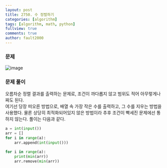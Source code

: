 ```yaml
---
layout: post
title: 2750. 수 정렬하기
categories: [algorithm]
tags: [algorithm, math, python]
fullview: true
comments: true
author: fault2000
---
```

### 문제

![image](https://user-images.githubusercontent.com/73513005/151003704-f6dbf002-3d6b-44fa-89af-5c19a62acd4d.png)

### 문제 풀이

오름차순 정렬 결과를 출력하는 문제로, 조건이 까다롭지 않고 범위도 적어 아무렇게나 짜도 된다.  
여기선 당장 떠오른 방법으로, 배열 속 가장 작은 수를 출력하고, 그 수를 지우는 방법을 사용했다. 물론 상당히 최적화되어있지 않은 방법이라 추후 조건이 빡세진 문제에선 통하지 않는다. 풀이는 다음과 같다.

```python
a = int(input())
arr = []
for i in range(a):
    arr.append(int(input()))

for i in range(a):
    print(min(arr))
    arr.remove(min(arr))
```
